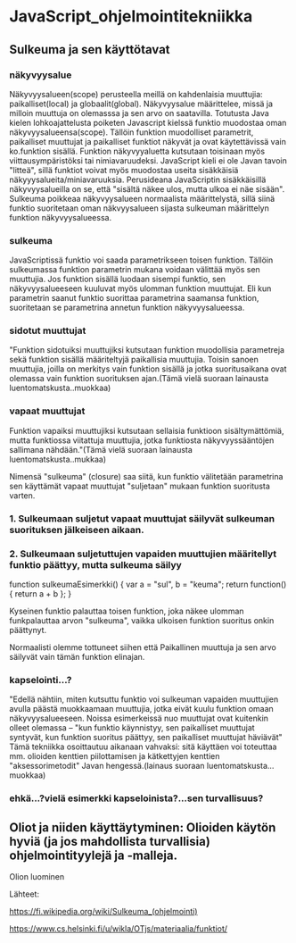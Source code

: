 # JavaScript_ohjelmointitekniikka

## Sulkeuma ja sen käyttötavat

### näkyvyysalue

Näkyvyysalueen(scope) perusteella meillä on kahdenlaisia muuttujia: paikalliset(local) ja globaalit(global). Näkyvyysalue määrittelee, missä ja milloin muuttuja on olemasssa ja sen arvo on saatavilla. Totutusta Java kielen lohkoajattelusta  poiketen Javascript kielssä funktio muodostaa oman näkyvyysalueensa(scope). Tällöin funktion muodolliset parametrit, paikalliset muuttujat ja paikalliset funktiot näkyvät ja ovat käytettävissä vain ko.funktion sisällä. Funktion  näkyvyyaluetta kutsutaan toisinaan myös viittausympäristöksi tai nimiavaruudeksi. JavaScript kieli ei ole Javan tavoin "litteä", sillä funktiot voivat myös muodostaa useita sisäkkäisiä näkyyysalueita/miniavaruuksia. Perusideana JavaScriptin sisäkkäisillä näkyvyysalueilla on se, että "sisältä näkee ulos, mutta ulkoa ei näe sisään". Sulkeuma poikkeaa näkyvyysalueen normaalista määrittelystä, sillä siinä funktio suoritetaan oman näkvyysalueen sijasta sulkeuman määrittelyn funktion näkyvyysalueessa.
 
### sulkeuma

JavaScriptissä funktio voi saada parametrikseen toisen funktion. Tällöin sulkeumassa funktion parametrin mukana voidaan välittää myös sen muuttujia. Jos funktion sisällä luodaan sisempi funktio, sen näkyvyysalueeseen kuuluvat myös ulomman funktion muuttujat. Eli kun parametrin saanut funktio suorittaa parametrina saamansa funktion, suoritetaan se parametrina annetun funktion näkyvyysalueessa.

### sidotut muuttujat
"Funktion sidotuiksi muuttujiksi kutsutaan funktion muodollisia parametreja sekä funktion sisällä määriteltyjä paikallisia muuttujia. Toisin sanoen muuttujia, joilla on merkitys vain funktion sisällä ja jotka suoritusaikana ovat olemassa vain funktion suorituksen ajan.(Tämä vielä suoraan lainausta luentomatskusta..muokkaa)
### vapaat muuttujat
Funktion vapaiksi muuttujiksi kutsutaan sellaisia funktioon sisältymättömiä, mutta funktiossa viitattuja muuttujia, jotka funktiosta näkyvyyssääntöjen sallimana nähdään."(Tämä vielä suoraan lainausta luentomatskusta..mukkaa)

Nimensä "sulkeuma" (closure) saa siitä, kun funktio välitetään parametrina sen käyttämät vapaat muuttujat "suljetaan" mukaan funktion suoritusta varten.


### 1. Sulkeumaan suljetut vapaat muuttujat säilyvät sulkeuman suorituksen jälkeiseen aikaan.
### 2. Sulkeumaan suljetuttujen vapaiden muuttujien määritellyt funktio päättyy, mutta sulkeuma säilyy

function sulkeumaEsimerkki() {
  var a = "sul", b = "keuma";
  return function() { return a + b };
}
 
Kyseinen funktio palauttaa toisen funktion, joka näkee ulomman funkpalauttaa arvon "sulkeuma", vaikka ulkoisen funktion suoritus onkin päättynyt.


Normaalisti olemme tottuneet siihen että Paikallinen muuttuja ja sen arvo säilyvät vain tämän funktion elinajan. 

### kapselointi...?

"Edellä nähtiin, miten kutsuttu funktio voi sulkeuman vapaiden muuttujien avulla päästä muokkaamaan muuttujia, jotka eivät kuulu funktion omaan näkyvyysalueeseen. Noissa esimerkeissä nuo muuttujat ovat kuitenkin olleet olemassa – "kun funktio käynnistyy, sen paikalliset muuttujat syntyvät, kun funktion suoritus päättyy, sen paikalliset muuttujat häviävät" Tämä tekniikka osoittautuu aikanaan vahvaksi: sitä käyttäen voi toteuttaa mm. olioiden kenttien piilottamisen ja kätkettyjen kenttien "aksessorimetodit" Javan hengessä.(lainaus suoraan luentomatskusta... muokkaa)

### ehkä...?vielä esimerkki kapseloinista?...sen turvallisuus?


## Oliot ja niiden käyttäytyminen: Olioiden käytön hyviä (ja jos mahdollista turvallisia) ohjelmointityylejä ja -malleja.
Olion luominen
  
Lähteet:  
  
https://fi.wikipedia.org/wiki/Sulkeuma_(ohjelmointi)

https://www.cs.helsinki.fi/u/wikla/OTjs/materiaalia/funktiot/
